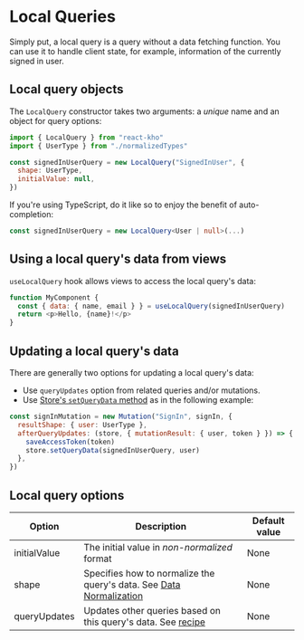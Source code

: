 # Local Queries

Simply put, a local query is a query without a data fetching function. You can use it to handle client state, for example, information of the currently signed in user.

## Local query objects

The `LocalQuery` constructor takes two arguments: a _unique_ name and an object for query options:

```javascript
import { LocalQuery } from "react-kho"
import { UserType } from "./normalizedTypes"

const signedInUserQuery = new LocalQuery("SignedInUser", {
  shape: UserType,
  initialValue: null,
})
```

If you're using TypeScript, do it like so to enjoy the benefit of auto-completion:

```typescript
const signedInUserQuery = new LocalQuery<User | null>(...)
```

## Using a local query's data from views

`useLocalQuery` hook allows views to access the local query's data:

```javascript
function MyComponent {
  const { data: { name, email } } = useLocalQuery(signedInUserQuery)
  return <p>Hello, {name}!</p>
}
```

## Updating a local query's data

There are generally two options for updating a local query's data:

- Use `queryUpdates` option from related queries and/or mutations.
- Use [Store's `setQueryData` method](StoreAPI.md#setquerydata) as in the following example:

```javascript
const signInMutation = new Mutation("SignIn", signIn, {
  resultShape: { user: UserType },
  afterQueryUpdates: (store, { mutationResult: { user, token } }) => {
    saveAccessToken(token)
    store.setQueryData(signedInUserQuery, user)
  },
})
```

## Local query options

| Option       | Description                                                                                                              | Default value |
| ------------ | ------------------------------------------------------------------------------------------------------------------------ | ------------- |
| initialValue | The initial value in _non-normalized_ format                                                                             | None          |
| shape        | Specifies how to normalize the query's data. See [Data Normalization](DataNormalization.md)                              | None          |
| queryUpdates | Updates other queries based on this query's data. See [recipe](Recipes.md#updating-other-queries-based-on-a-querys-data) | None          |

